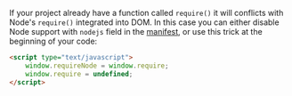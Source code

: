 If your project already have a function called `require()` it will conflicts with Node's `require()` integrated into DOM. In this case you can either disable Node support with `nodejs` field in the [manifest](Manifest-format), or use this trick at the beginning of your code:

````html
<script type="text/javascript">
    window.requireNode = window.require;
    window.require = undefined; 
</script>
````